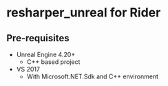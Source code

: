 # resharper_unreal for Rider

## Pre-requisites
* Unreal Engine 4.20+
  * C++ based project
* VS 2017
  * With Microsoft.NET.Sdk and C++ environment
